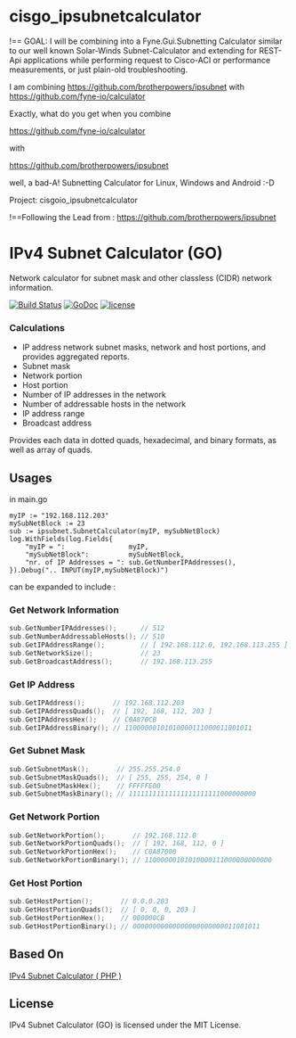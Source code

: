 # cisgo_ipsubnetcalculator

!== GOAL: I will be combining into a Fyne.Gui.Subnetting Calculator similar to our 
    well known Solar-Winds Subnet-Calculator and extending for REST-Api applications 
    while performing request to Cisco-ACI or performance measurements, or just plain-old troubleshooting.

I am combining https://github.com/brotherpowers/ipsubnet with https://github.com/fyne-io/calculator

Exactly, what do you get when you combine

https://github.com/fyne-io/calculator

with

https://github.com/brotherpowers/ipsubnet

well, a bad-A! Subnetting Calculator
for Linux, Windows and Android :-D

Project: cisgoio_ipsubnetcalculator


!==Following the Lead from : https://github.com/brotherpowers/ipsubnet


# IPv4 Subnet Calculator (GO)

Network calculator for subnet mask and other classless (CIDR) network information.

[![Build Status](https://travis-ci.org/brotherpowers/ipsubnet.svg?branch=master)](https://travis-ci.org/brotherpowers/ipsubnet)
[![GoDoc](https://godoc.org/github.com/brotherpowers/ipsubnet?status.svg)](https://github.com/brotherpowers/ipsubnet)
[![license](https://img.shields.io/github/license/mashape/apistatus.svg)](https://github.com/brotherpowers/ipsubnet)

### Calculations
 * IP address network subnet masks, network and host portions, and provides aggregated reports.
 * Subnet mask
 * Network portion
 * Host portion
 * Number of IP addresses in the network
 * Number of addressable hosts in the network
 * IP address range
 * Broadcast address

Provides each data in dotted quads, hexadecimal, and binary formats, as well as array of quads.

## Usages


in main.go

	myIP := "192.168.112.203"
	mySubNetBlock := 23
	sub := ipsubnet.SubnetCalculator(myIP, mySubNetBlock)
	log.WithFields(log.Fields{
		"myIP = ":                myIP,
		"mySubNetBlock":          mySubNetBlock,
		"nr. of IP Addresses = ": sub.GetNumberIPAddresses(),
	}).Debug(".. INPUT(myIP,mySubNetBlock)")


can be expanded to include :

### Get Network Information
```go
sub.GetNumberIPAddresses();      // 512
sub.GetNumberAddressableHosts(); // 510
sub.GetIPAddressRange();         // [ 192.168.112.0, 192.168.113.255 ]
sub.GetNetworkSize();            // 23
sub.GetBroadcastAddress();       // 192.168.113.255
```

### Get IP Address
```go
sub.GetIPAddress();       // 192.168.112.203
sub.GetIPAddressQuads();  // [ 192, 168, 112, 203 ]
sub.GetIPAddressHex();    // C0A870CB
sub.GetIPAddressBinary(); // 11000000101010000111000011001011
```

### Get Subnet Mask
```go
sub.GetSubnetMask();       // 255.255.254.0
sub.GetSubnetMaskQuads();  // [ 255, 255, 254, 0 ]
sub.GetSubnetMaskHex();    // FFFFFE00
sub.GetSubnetMaskBinary(); // 11111111111111111111111000000000
```

### Get Network Portion
```go
sub.GetNetworkPortion();       // 192.168.112.0
sub.GetNetworkPortionQuads();  // [ 192, 168, 112, 0 ]
sub.GetNetworkPortionHex();    // C0A87000
sub.GetNetworkPortionBinary(); // 11000000101010000111000000000000
```

### Get Host Portion
```go
sub.GetHostPortion();       // 0.0.0.203
sub.GetHostPortionQuads();  // [ 0, 0, 0, 203 ]
sub.GetHostPortionHex();    // 000000CB
sub.GetHostPortionBinary(); // 00000000000000000000000011001011
```


## Based On

[IPv4 Subnet Calculator ( PHP )](https://github.com/markrogoyski/ipv4-subnet-calculator-php)

## License

IPv4 Subnet Calculator (GO) is licensed under the MIT License.
